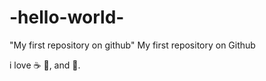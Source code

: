 # -hello-world-
"My first repository on github"
My first repository on Github

i love :coffee: :pizza:, and :dancer:.
